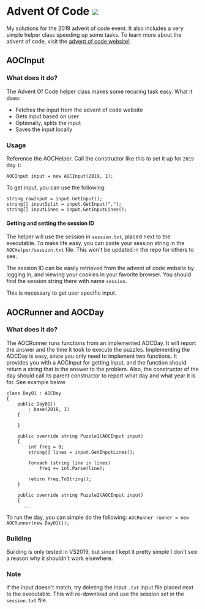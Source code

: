 # Advent Of Code ![](https://github.com/thomz12/AdventOfCode/workflows/Build%20Solution/badge.svg)
My solutions for the 2019 advent of code event. It also includes a very simple helper class speeding up some tasks.
To learn more about the advent of code, visit the [advent of code website!](https://adventofcode.com)
## AOCInput
### What does it do?
The Advent Of Code helper class makes some recuring task easy.
What it does:
- Fetches the input from the advent of code website
- Gets input based on user
- Optionally, splits the input
- Saves the input locally
### Usage
Reference the AOCHelper. Call the constructor like this to set it up for `2019` day `1`:

`AOCInput input = new AOCInput(2019, 1);`

To get input, you can use the following:

```
string rawInput = input.GetInput();
string[] inputSplit = input.GetInput(",");
string[] inputLines = input.GetInputLines();
```
#### Getting and setting the session ID
The helper will use the session in `session.txt`, placed next to the executable. To make life easy, you can paste your session string in the `AOCHelper/session.txt` file. This won't be updated in the repo for others to see.

The session ID can be easily retrieved from the advent of code website by logging in, and viewing your cookies in your favorite browser. You should find the session string there with name `session`.

This is necessary to get user specific input.

## AOCRunner and AOCDay
### What does it do?
The AOCRunner runs functions from an implemented AOCDay. It will report the answer and the time it took to execute the puzzles. Implementing the AOCDay is easy, since you only need to implement two functions. It provides you with a AOCInput for getting input, and the function should return a string that is the answer to the problem. Also, the constructor of the day should call its parent constructor to report what day and what year it is for. See example below

```
class Day01 : AOCDay
{
    public Day01() 
        : base(2018, 1)
    {

    }

    public override string Puzzle1(AOCInput input)
    {
        int freq = 0;
        string[] lines = input.GetInputLines();

        foreach (string line in lines)
            freq += int.Parse(line);

        return freq.ToString();
    }

    public override string Puzzle2(AOCInput input)
    {
      ...
```
To run the day, you can simple do the following:
`AOCRunner runner = new AOCRunner(new Day01());`

### Building
Building is only tested in VS2019, but since I kept it pretty simple I don't see a reason why it shouldn't work elsewhere.

### Note
If the input doesn't match, try deleting the input `.txt` input file placed next to the executable. This will re-download and use the session set in the `session.txt` file.
